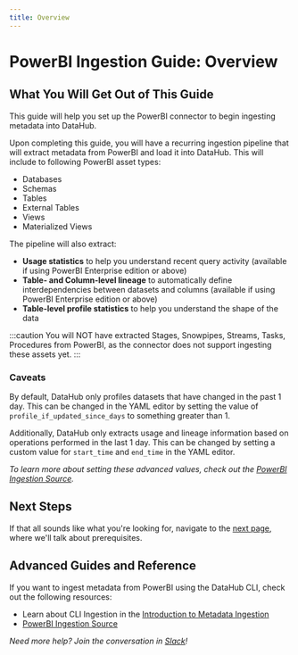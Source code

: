 ```yaml
---
title: Overview
---
```

# PowerBI Ingestion Guide: Overview

## What You Will Get Out of This Guide

This guide will help you set up the PowerBI connector to begin ingesting metadata into DataHub.

Upon completing this guide, you will have a recurring ingestion pipeline that will extract metadata from PowerBI and load it into DataHub. This will include to following PowerBI asset types:

* Databases
* Schemas
* Tables
* External Tables
* Views
* Materialized Views

The pipeline will also extract:

* **Usage statistics** to help you understand recent query activity (available if using PowerBI Enterprise edition or above)
* **Table- and Column-level lineage** to automatically define interdependencies between datasets and columns (available if using PowerBI Enterprise edition or above)
* **Table-level profile statistics** to help you understand the shape of the data

:::caution
You will NOT have extracted Stages, Snowpipes, Streams, Tasks, Procedures from PowerBI, as the connector does not support ingesting these assets yet.
:::

### Caveats

By default, DataHub only profiles datasets that have changed in the past 1 day. This can be changed in the YAML editor by setting the value of `profile_if_updated_since_days` to something greater than 1.

Additionally, DataHub only extracts usage and lineage information based on operations performed in the last 1 day. This can be changed by setting a custom value for `start_time` and `end_time` in the YAML editor.

*To learn more about setting these advanced values, check out the [PowerBI Ingestion Source](https://datahubproject.io/docs/generated/ingestion/sources/PowerBI/#module-PowerBI).*

## Next Steps

If that all sounds like what you're looking for, navigate to the [next page](setup.md), where we'll talk about prerequisites.

## Advanced Guides and Reference

If you want to ingest metadata from PowerBI using the DataHub CLI, check out the following resources:

* Learn about CLI Ingestion in the [Introduction to Metadata Ingestion](../../../metadata-ingestion/README.md)
* [PowerBI Ingestion Source](https://datahubproject.io/docs/generated/ingestion/sources/PowerBI/#module-PowerBI)

*Need more help? Join the conversation in [Slack](http://slack.datahubproject.io)!*